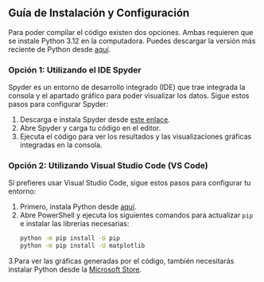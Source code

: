 ## Guía de Instalación y Configuración

Para poder compilar el código existen dos opciones. Ambas requieren que se instale Python 3.12 en la computadora. Puedes descargar la versión más reciente de Python desde [aquí](https://www.python.org/downloads/).

### Opción 1: Utilizando el IDE Spyder

Spyder es un entorno de desarrollo integrado (IDE) que trae integrada la consola y el apartado gráfico para poder visualizar los datos. Sigue estos pasos para configurar Spyder:

1. Descarga e instala Spyder desde [este enlace](https://docs.spyder-ide.org/3/installation.html).
2. Abre Spyder y carga tu código en el editor.
3. Ejecuta el código para ver los resultados y las visualizaciones gráficas integradas en la consola.

### Opción 2: Utilizando Visual Studio Code (VS Code)

Si prefieres usar Visual Studio Code, sigue estos pasos para configurar tu entorno:

1. Primero, instala Python desde [aquí](https://www.python.org/downloads/).
2. Abre PowerShell y ejecuta los siguientes comandos para actualizar `pip` e instalar las librerías necesarias:
   ```bash
   python -m pip install -U pip
   python -m pip install -U matplotlib
3.Para ver las gráficas generadas por el código, también necesitarás instalar Python desde la [Microsoft Store](https://www.microsoft.com/store/productId/9NCVDN91XZQP?ocid=pdpshare).
